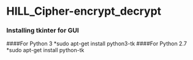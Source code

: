 # HILL_Cipher-encrypt_decrypt

### Installing  tkinter for GUI

####For Python 3
*sudo apt-get install python3-tk
####For Python 2.7
*sudo apt-get install python-tk




